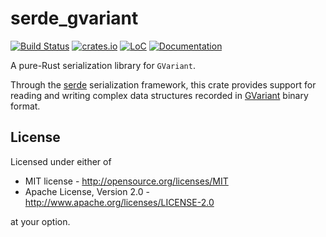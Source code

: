 # serde\_gvariant

[![Build Status](https://travis-ci.org/lucab/serde_gvariant.svg?branch=master)](https://travis-ci.org/lucab/serde_gvariant)
[![crates.io](https://img.shields.io/crates/v/serde_gvariant.svg)](https://crates.io/crates/serde_gvariant)
[![LoC](https://tokei.rs/b1/github/lucab/serde_gvariant?category=code)](https://github.com/lucab/serde_gvariant)
[![Documentation](https://docs.rs/serde_gvariant/badge.svg)](https://docs.rs/serde_gvariant)

A pure-Rust serialization library for `GVariant`.

Through the [serde][serde] serialization framework, this crate provides
support for reading and writing complex data structures recorded in
[GVariant][gvariant] binary format.

[serde]: https://serde.rs/
[gvariant]: https://developer.gnome.org/glib/stable/glib-GVariant.html

## License

Licensed under either of

 * MIT license - <http://opensource.org/licenses/MIT>
 * Apache License, Version 2.0 - <http://www.apache.org/licenses/LICENSE-2.0>

at your option.

